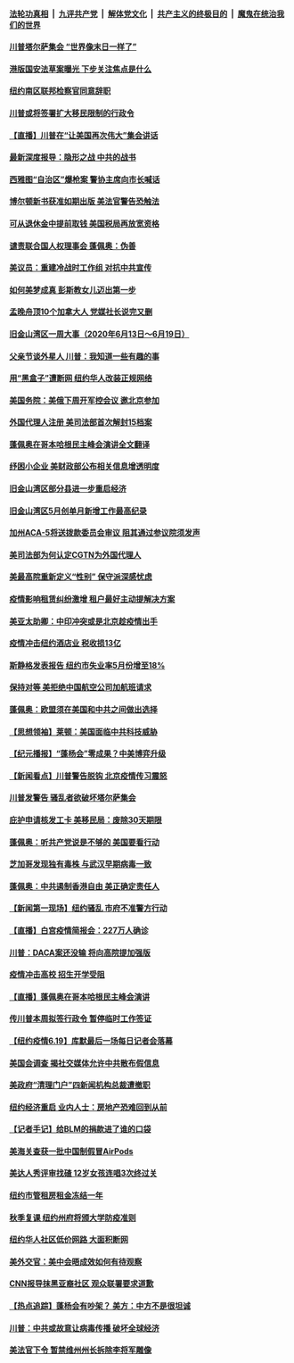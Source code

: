 ####  [法轮功真相](../../../../basic/blob/master/README.md?t=06211302) &nbsp;|&nbsp; [九评共产党](../../../../9ping.md/blob/master/README.md?t=06211302) &nbsp;|&nbsp; [解体党文化](../../../../jtdwh.md/blob/master/README.md?t=06211302)  &nbsp;|&nbsp; [共产主义的终极目的](../../../../gczydzjmd.md/blob/master/README.md?t=06211302) &nbsp;|&nbsp; [魔鬼在统治我们的世界](../../../../mgztzwmdsj.md/blob/master/README.md?t=06211302) 

#### [川普塔尔萨集会 “世界像末日一样了”](../pages/nsc412/n12200981.md?t=06211302) 

#### [港版国安法草案曝光 下步关注焦点是什么](../pages/nsc412/n12200876.md?t=06211302) 

#### [纽约南区联邦检察官同意辞职](../pages/nsc412/n12200996.md?t=06211302) 

#### [川普或将签署扩大移民限制的行政令](../pages/nsc412/n12201017.md?t=06211302) 

#### [【直播】川普在“让美国再次伟大”集会讲话](../pages/nsc412/n12199351.md?t=06211302) 

#### [最新深度报导：隐形之战 中共的战书](../pages/nsc412/n12200980.md?t=06211302) 

#### [西雅图“自治区”爆枪案 警协主席向市长喊话](../pages/nsc412/n12200903.md?t=06211302) 

#### [博尔顿新书获准如期出版 美法官警告恐触法](../pages/nsc412/n12200486.md?t=06211302) 

#### [可从退休金中提前取钱  美国税局再放宽资格](../pages/nsc412/n12200725.md?t=06211302) 

#### [谴责联合国人权理事会 蓬佩奥：伪善](../pages/nsc412/n12200748.md?t=06211302) 

#### [美议员：重建冷战时工作组 对抗中共宣传](../pages/nsc412/n12200449.md?t=06211302) 

#### [如何美梦成真 彭斯教女儿迈出第一步](../pages/nsc412/n12200401.md?t=06211302) 

#### [孟晚舟顶10个加拿大人 党媒社长说完又删](../pages/nsc412/n12200398.md?t=06211302) 

#### [旧金山湾区一周大事（2020年6月13日〜6月19日）](../pages/nsc412/n12200439.md?t=06211302) 

#### [父亲节谈外星人 川普：我知道一些有趣的事](../pages/nsc412/n12200212.md?t=06211302) 

#### [用“黑盒子”遭断网   纽约华人改装正规网络](../pages/nsc412/n12199538.md?t=06211302) 

#### [美国务院：美俄下周开军控会议 邀北京参加](../pages/nsc412/n12200097.md?t=06211302) 

#### [外国代理人注册 美司法部首次解封15档案](../pages/nsc412/n12199547.md?t=06211302) 

#### [蓬佩奥在哥本哈根民主峰会演讲全文翻译](../pages/nsc412/n12199290.md?t=06211302) 

#### [纾困小企业 美财政部公布相关信息增透明度](../pages/nsc412/n12199644.md?t=06211302) 

#### [旧金山湾区部分县进一步重启经济](../pages/nsc412/n12199750.md?t=06211302) 

#### [旧金山湾区5月创单月新增工作最高纪录](../pages/nsc412/n12199698.md?t=06211302) 

#### [加州ACA-5将送拨款委员会审议 阻其通过参议院须发声](../pages/nsc412/n12199686.md?t=06211302) 

#### [美司法部为何认定CGTN为外国代理人](../pages/nsc412/n12199531.md?t=06211302) 

#### [美最高院重新定义“性别” 保守派深感忧虑](../pages/nsc412/n12199501.md?t=06211302) 

#### [疫情影响租赁纠纷激增  租户最好主动提解决方案](../pages/nsc412/n12199526.md?t=06211302) 

#### [美亚太助卿：中印冲突或是北京趁疫情出手](../pages/nsc412/n12198861.md?t=06211302) 

#### [疫情冲击纽约酒店业 税收损13亿](../pages/nsc412/n12199565.md?t=06211302) 

#### [斯静格发表报告   纽约市失业率5月份增至18%](../pages/nsc412/n12199556.md?t=06211302) 

#### [保持对等 美拒绝中国航空公司加航班请求](../pages/nsc412/n12199377.md?t=06211302) 

#### [蓬佩奥：欧盟须在美国和中共之间做出选择](../pages/nsc412/n12199184.md?t=06211302) 

#### [【思想领袖】莱顿：美国面临中共科技威胁](../pages/nsc412/n12033930.md?t=06211302) 

#### [【纪元播报】“蓬杨会”零成果？中美博弈升级](../pages/nsc412/n12199275.md?t=06211302) 

#### [【新闻看点】川普警告脱钩 北京疫情传习震怒](../pages/nsc412/n12198957.md?t=06211302) 

#### [川普发警告 骚乱者欲破坏塔尔萨集会](../pages/nsc412/n12199233.md?t=06211302) 

#### [庇护申请核发工卡 美移民局：废除30天期限](../pages/nsc412/n12199178.md?t=06211302) 

#### [蓬佩奥：听共产党说是不够的 美国要看行动](../pages/nsc412/n12198968.md?t=06211302) 

#### [芝加哥发现独有毒株 与武汉早期病毒一致](../pages/nsc412/n12199036.md?t=06211302) 

#### [蓬佩奥：中共遏制香港自由 美正确定责任人](../pages/nsc412/n12198814.md?t=06211302) 

#### [【新闻第一现场】纽约骚乱 市府不准警方行动](../pages/nsc412/n12198905.md?t=06211302) 

#### [【直播】白宫疫情简报会：227万人确诊](../pages/nsc412/n12198669.md?t=06211302) 

#### [川普：DACA案还没输 将向高院提加强版](../pages/nsc412/n12198635.md?t=06211302) 

#### [疫情冲击高校 招生开学受阻](../pages/nsc412/n12198698.md?t=06211302) 

#### [【直播】蓬佩奥在哥本哈根民主峰会演讲](../pages/nsc412/n12198355.md?t=06211302) 

#### [传川普本周拟签行政令 暂停临时工作签证](../pages/nsc412/n12198579.md?t=06211302) 

#### [【纽约疫情6.19】库默最后一场每日记者会落幕](../pages/nsc412/n12197864.md?t=06211302) 

#### [美国会调查 揭社交媒体允许中共散布假信息](../pages/nsc412/n12198310.md?t=06211302) 

#### [美政府“清理门户”四新闻机构总裁遭撤职](../pages/nsc412/n12198300.md?t=06211302) 

#### [纽约经济重启 业内人士：房地产恐难回到从前](../pages/nsc412/n12197038.md?t=06211302) 

#### [【记者手记】给BLM的捐款进了谁的口袋](../pages/nsc412/n12197012.md?t=06211302) 

#### [美海关查获一批中国制假冒AirPods](../pages/nsc412/n12197717.md?t=06211302) 

#### [美达人秀评审找碴 12岁女孩连唱3次终过关](../pages/nsc412/n12197427.md?t=06211302) 

#### [纽约市管租房租金冻结一年](../pages/nsc412/n12197055.md?t=06211302) 

#### [秋季复课 纽约州府将颁大学防疫准则](../pages/nsc412/n12197049.md?t=06211302) 

#### [纽约华人社区低价网路  大面积断网](../pages/nsc412/n12197033.md?t=06211302) 

#### [美外交官：美中会晤成效如何有待观察](../pages/nsc412/n12196954.md?t=06211302) 

#### [CNN报导抹黑亚裔社区 观众联署要求道歉](../pages/nsc412/n12197121.md?t=06211302) 

#### [【热点追踪】蓬杨会有吵架？ 美方：中方不是很坦诚](../pages/nsc412/n12197128.md?t=06211302) 

#### [川普：中共或故意让病毒传播 破坏全球经济](../pages/nsc412/n12196283.md?t=06211302) 

#### [美法官下令 暂禁维州州长拆除李将军雕像](../pages/nsc412/n12196655.md?t=06211302) 


